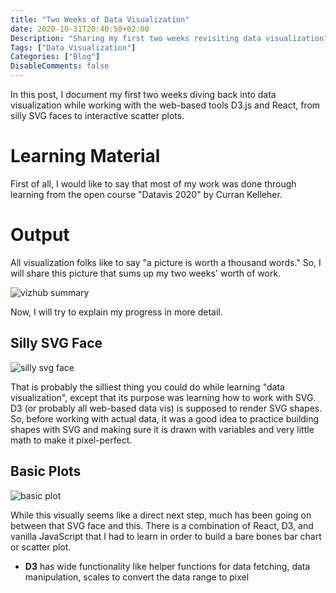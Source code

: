 ```yaml
---
title: "Two Weeks of Data Visualization"
date: 2020-10-31T20:40:50+02:00
Description: "Sharing my first two weeks revisiting data visualization"
Tags: ["Data Visualization"]
Categories: ["Blog"]
DisableComments: false
---
```


In this post, I document my first two weeks diving back into data visualization
while working with the web-based tools D3.js and React, from silly SVG faces to
interactive scatter plots.

# Learning Material

First of all, I would like to say that most of my work was done through learning
from the open course "Datavis 2020" by Curran Kelleher.

# Output

All visualization folks like to say "a picture is worth a thousand words." So, I
will share this picture that sums up my two weeks' worth of work.

![vizhub summary](/post/two-weeks-of-data-visualization_files/)

Now, I will try to explain my progress in more detail.

## Silly SVG Face

![silly svg face](/post/two-weeks-of-data-visualization_files/)

That is probably the silliest thing you could do while learning "data
visualization", except that its purpose was learning how to work with SVG. D3
(or probably all web-based data vis) is supposed to render SVG shapes. So,
before working with actual data, it was a good idea to practice building shapes
with SVG and making sure it is drawn with variables and very little math to make
it pixel-perfect.

## Basic Plots

![basic plot](/post/two-weeks-of-data-visualization_files/)

While this visually seems like a direct next step, much has been going on
between that SVG face and this. There is a combination of React, D3, and vanilla
JavaScript that I had to learn in order to build a bare bones bar chart or
scatter plot.

- **D3** has wide functionality like helper functions for data fetching, data
  manipulation, scales to convert the data range to pixel

